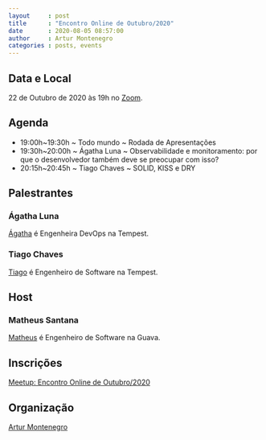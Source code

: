 ```yaml
---
layout     : post
title      : "Encontro Online de Outubro/2020"
date       : 2020-08-05 08:57:00
author     : Artur Montenegro
categories : posts, events
---
```


## Data e Local

22 de Outubro de 2020 às 19h no [Zoom](https://us04web.zoom.us/j/72229845665?pwd=UzVpUU9sRDVlS0dMK0FRTFptVFQ4UT09).

## Agenda

- 19:00h~19:30h ~ Todo mundo ~ Rodada de Apresentações
- 19:30h~20:00h ~ Ágatha Luna ~ Observabilidade e monitoramento: por que o desenvolvedor também deve se preocupar com isso?
- 20:15h~20:45h ~ Tiago Chaves ~ SOLID, KISS e DRY

## Palestrantes

### Ágatha Luna

[Ágatha](https://www.linkedin.com/in/%C3%A1gatha-luna-301244155/) é Engenheira DevOps na Tempest.

### Tiago Chaves

[Tiago](https://www.linkedin.com/in/tiago-toledo-da-costa-chaves-0553892a/) é Engenheiro de Software na Tempest.

## Host

### Matheus Santana

[Matheus](https://www.linkedin.com/in/matheus-santana-78b5a31b/) é Engenheiro de Software na Guava.

## Inscrições

[Meetup: Encontro Online de Outubro/2020](https://www.meetup.com/Frevo-on-Rails/events/272376573/)

## Organização

[Artur Montenegro](https://www.linkedin.com/in/arturmontenegro/)
